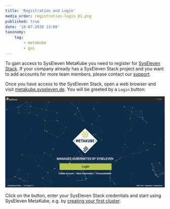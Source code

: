 ```yaml
---
title: 'Registration and Login'
media_order: registration-login_01.png
published: true
date: '18-07-2018 13:00'
taxonomy:
    tag:
        - metakube
        - gui
---
```


To gain access to SysEleven MetaKube you need to register for [SysEleven Stack](https://www.syseleven.de/produkte-services/syseleven-stack/). If your company already has a SysEleven Stack project and you want to add accounts for more team members, please contact our [support](../../05.support/default.en.md).

Once you have access to the SysEleven Stack, open a web browser and visit [metakube.syseleven.de](https://metakube.syseleven.de/). You will be greeted by a `Login` button:

![MetaKube Start Page](registration-login_01.png)

Click on the button, enter your SysEleven Stack credentials and start using SysEleven MetaKube, e.g. by [creating your first cluster](../../04.tutorials/02.create-a-cluster/default.en.md).
